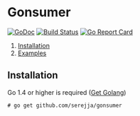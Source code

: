 Gonsumer
========
[![GoDoc](https://godoc.org/github.com/serejja/gonsumer?status.png)](https://godoc.org/github.com/serejja/gonsumer)
[![Build Status](https://travis-ci.org/serejja/gonsumer.svg?branch=master)](https://travis-ci.org/serejja/gonsumer)
[![Go Report Card](https://goreportcard.com/badge/github.com/serejja/gonsumer)](https://goreportcard.com/report/github.com/serejja/gonsumer)

1. [Installation](#installation)
2. [Examples](https://github.com/serejja/gonsumer/tree/master/examples)

Installation
------------

Go 1.4 or higher is required ([Get Golang](http://golang.org/doc/install))

    # go get github.com/serejja/gonsumer